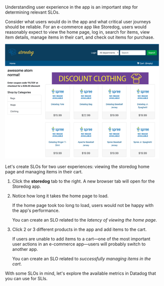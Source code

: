 Understanding user experience in the app is an important step for determining relevant SLOs. 

Consider what users would do in the app and what critical user journeys should be reliable. For an e-commerce app like Storedog, users would reasonably expect to view the home page, log in, search for items, view item details, manage items in their cart, and check out items for purchase.

![storedog-homepage](./assets/storedog-homepage.png)

Let's create SLOs for two user experiences: viewing the storedog home page and managing items in their cart.

1. Click the **storedog** tab to the right. A new browser tab will open for the Storedog app. 

2. Notice how long it takes the home page to load. 

   If the home page took too long to load, users would not be happy with the app's performance. 
   
   You can create an SLO related to the *latency of viewing the home page*.

3. Click 2 or 3 different products in the app and add items to the cart.

   If users are unable to add items to a cart—one of the most important user actions in an e-commerce app—users will probably switch to another app. 
   
   You can create an SLO related to *successfully managing items in the cart*.

With some SLOs in mind, let's explore the available metrics in Datadog that you can use for SLIs.